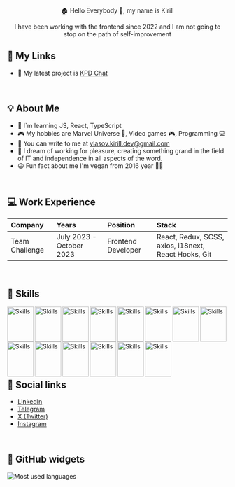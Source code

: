 
<p align="center"> 🏠 Hello Everybody 📡, my name is Kirill</p>
 <p align="center">I have been working with the frontend since 2022 and I am not going to stop on the path of self-improvement</p>


## 📲 My Links

- 🎨 My latest project is [KPD Chat](https://kpdchat.github.io/kpdchat/)

<br>

## 💡 About Me

- 📖 I`m learning JS, React, TypeScript
- 🎮 My hobbies are Marvel Universe 💫, Video games 🎮, Programming 💻
- 💌 You can write to me at vlasov.kirill.dev@gmail.com
- 🌈 I dream of working for pleasure, creating something grand in the field of IT and independence in all aspects of the word.
- 😃 Fun fact about me I'm vegan from 2016 year 👀🌱

<br>

## 💻 Work Experience
| Company | Years | Position | Stack |
| :------------ | :----------- | :----------- | :----------- |
| Team Challenge | July 2023 - October 2023 | Frontend Developer | React, Redux, SCSS, axios, i18next, React Hooks, Git |

<br>

## 🔨 Skills
 
<img src="https://cdn.jsdelivr.net/gh/devicons/devicon/icons/git/git-original.svg" alt="Skills" align="left" width="60" height="80"/>  
<img src="https://cdn.jsdelivr.net/gh/devicons/devicon/icons/github/github-original.svg" alt="Skills" align="left" width="60" height="80"/>  
<img src="https://cdn.jsdelivr.net/gh/devicons/devicon/icons/jira/jira-original.svg" alt="Skills" align="left" width="60" height="80"/>  
<img src="https://cdn.jsdelivr.net/gh/devicons/devicon/icons/confluence/confluence-original.svg" alt="Skills" align="left" width="60" height="80"/>  
<img src="https://cdn.jsdelivr.net/gh/devicons/devicon/icons/trello/trello-plain.svg" alt="Skills" align="left" width="60" height="80"/>  
<img src="https://cdn.jsdelivr.net/gh/devicons/devicon/icons/slack/slack-original.svg" alt="Skills" align="left" width="60" height="80"/>  
<img src="https://cdn.jsdelivr.net/gh/devicons/devicon/icons/jetbrains/jetbrains-original.svg" alt="Skills" align="left" width="60" height="80"/>  
<img src="https://cdn.jsdelivr.net/gh/devicons/devicon/icons/webstorm/webstorm-original.svg" alt="Skills" align="left" width="60" height="80"/>  
<img src="https://cdn.jsdelivr.net/gh/devicons/devicon/icons/html5/html5-original.svg" alt="Skills" align="left" width="60" height="80"/>  
<img src="https://cdn.jsdelivr.net/gh/devicons/devicon/icons/css3/css3-original.svg" alt="Skills" align="left" width="60" height="80"/>  
<img src="https://cdn.jsdelivr.net/gh/devicons/devicon/icons/sass/sass-original.svg" alt="Skills" align="left" width="60" height="80"/>  
<img src="https://cdn.jsdelivr.net/gh/devicons/devicon/icons/javascript/javascript-original.svg" alt="Skills" align="left" width="60" height="80"/>  
<img src="https://cdn.jsdelivr.net/gh/devicons/devicon/icons/react/react-original.svg" alt="Skills" align="left" width="60" height="80"/>  
<img src="https://cdn.jsdelivr.net/gh/devicons/devicon/icons/redux/redux-original.svg" alt="Skills" align="left" width="60" height="80"/> 

<br><br><br><br><br><br><br><br>

## 📰 Social links
 - [LinkedIn](https://www.linkedin.com/in/vlaskiri/)
 - [Telegram](https://t.me/vlaskiri)
 - [X (Twitter)](https://twitter.com/vlaskiril)
 - [Instagram](https://www.instagram.com/vlaskiri/)

<br>

## 👾 GitHub widgets
 <img src="https://github-readme-stats.vercel.app/api/top-langs?username=vlaskiri&show_icons=true&locale=en&layout=compact" alt="Most used languages"/>
